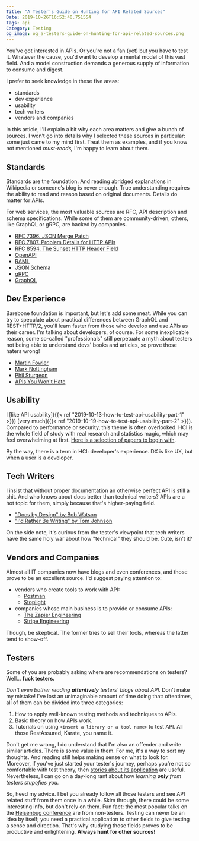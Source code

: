 ```yaml
---
Title: "A Tester’s Guide on Hunting for API Related Sources"
Date: 2019-10-26T16:52:40.751554
Tags: api
Category: Testing
og_image: og_a-testers-guide-on-hunting-for-api-related-sources.png
---
```


You've got interested in APIs. Or you're not a fan (yet) but you have to test it. Whatever the cause, you'd want to develop a mental model of this vast field. And a model construction demands a generous supply of information to consume and digest. 

I prefer to seek knowledge in these five areas:

- standards
- dev experience
- usability
- tech writers
- vendors and companies


In this article, I'll explain a bit why each area matters and give a bunch of sources. I won’t go into details why I selected these sources in particular: some just came to my mind first. Treat them as examples, and if you know not mentioned *must-reads,* I'm happy to learn about them.

## Standards

Standards are the foundation. And reading abridged explanations in Wikipedia or someone’s blog is never enough. True understanding requires the ability to read and reason based on original documents. Details do matter for APIs.

For web services, the most valuable sources are RFC, API description and schema specifications. While some of them are community-driven, others, like GraphQL or gRPC, are backed by companies.

- [RFC 7396. JSON Merge Patch](https://tools.ietf.org/html/rfc7396)
- [RFC 7807. Problem Details for HTTP APIs](https://tools.ietf.org/html/rfc7807)
- [RFC 8594. The Sunset HTTP Header Field](https://tools.ietf.org/html/rfc8594)
- [OpenAPI](https://swagger.io/specification/)
- [RAML](https://raml.org/)
- [JSON Schema](https://json-schema.org/)
- [gRPC](https://grpc.io/)
- [GraphQL](https://graphql.org/)

## Dev Experience

Barebone foundation is important, but let's add some meat. While you can try to speculate about practical differences between GraphQL and REST+HTTP/2, you'll learn faster from those who develop and use APIs as their career. I'm talking about developers, of course. For some inexplicable reason, some so-called "professionals" still perpetuate a myth about testers not being able to understand devs' books and articles, so prove those haters wrong!

- [Martin Fowler](https://martinfowler.com)
- [Mark Nottingham](https://www.mnot.net/blog/)
- [Phil Sturgeon](https://phil.tech/)
- [APIs You Won't Hate](https://apisyouwonthate.com)

## Usability

I [like API usability]({{< ref "2019-10-13-how-to-test-api-usability-part-1" >}}) [very much]({{< ref "2019-10-19-how-to-test-api-usability-part-2" >}}). Compared to performance or security, this theme is often overlooked. HCI is the whole field of study with real research and statistics magic, which may feel overwhelming at first. [Here is a selection of papers to begin with](https://docsbydesign.com/2017/09/20/a-brief-history-of-api-docs/).

By the way, there is a term in HCI: developer's experience. DX is like UX, but when a user is a developer. 

## Tech Writers

I insist that without proper documentation an otherwise perfect API is still a shit. And who knows about docs better than technical writers? APIs are a hot topic for them, simply because that's higher-paying field.

- ["Docs by Design" by Bob Watson](https://docsbydesign.com)
- ["I'd Rather Be Writing" by Tom Johnson ](https://idratherbewriting.com/)

On the side note, it's curious from the tester's viewpoint that tech writers have the same holy war about how "technical" they should be. Cute, isn't it?

## Vendors and Companies

Almost all IT companies now have blogs and even conferences, and those prove to be an excellent source. I'd suggest paying attention to:

* vendors who create tools to work with API:
    * [Postman](http://blog.getpostman.com)
    * [Stoplight](https://stoplight.io/blog/)
* companies whose main business is to provide or consume APIs:
    * [The Zapier Engineering](https://zapier.com/engineering/)
    * [Stripe Engineering](https://stripe.com/en-ca/blog/engineering)

Though, be skeptical. The former tries to sell their tools, whereas the latter tend to show-off.

## Testers

Some of you are probably asking where are recommendations on testers? Well... **fuck testers.**

_Don't even bother reading **attentively** testers' blogs about API._ Don't make my mistake! I've lost an unimaginable amount of time doing that: oftentimes, all of them can be divided into three categories:

1. How to apply well-known testing methods and techniques to APIs.
2. Basic theory on how APIs work. 
3. Tutorials on using `<insert a library or a tool name>` to test API. All those RestAssured, Karate, you name it.

Don't get me wrong, I do understand that I'm also an offender and write similar articles. There is some value in them. For me, it's a way to sort my thoughts. And reading still helps making sense on what to look for. Moreover, if you've just started your tester's journey, perhaps you're not so comfortable with test theory, then [stories about its application](https://www.developsense.com/blog/2018/07/exploratory-testing-on-an-api-part-1/) are useful. Nevertheless, I can go on a day-long rant about how _learning **only** from testers stupefies you._ 

So, heed my advice. I bet you already follow all those testers and see API related stuff from them once in a while. Skim through, there could be some interesting info, but don't rely on them. Fun fact: the most popular talks on the [Heisenbug conference](https://heisenbug.ru/en/) are from non-testers. Testing can never be an idea by itself; you need a practical application to other fields to give testing a sense and direction. That's why studying those fields proves to be productive and enlightening. **Always hunt for other sources!** 


